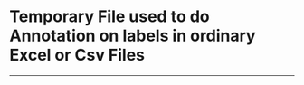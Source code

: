 # Temporary File used to do Annotation on labels in ordinary Excel or Csv Files
______________________________
